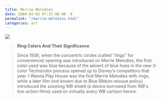 ```yaml
---
title: Merrie Melodies
date: 2004-03-03 07:37:00.00 -8
permalink: "/merrie-melodies.html"
categories: art
---
```

![](/images/67ltreis.jpg)

> **Ring Colors And Their Significance**

> Since 1936, when the concentric circles (called "rings" for convenience) opening was introduced on Merrie Melodies, the first color used was blue because of the advent of blue hues in the new 3-color Technicolor process opened up to Disney's competitors that year. I Wanna Play House was the first Merrie Melodies with rings, while a later film (not known due to Blue Ribbon reissue policy) introduced the zooming WB shield (a device borrowed from WB's live-action films) used on virtually every WB cartoon hence.

